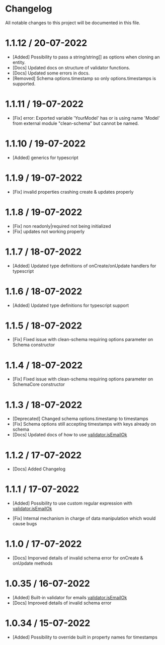 # Changelog

All notable changes to this project will be documented in this file.

# 1.1.12 / 20-07-2022

- [Added] Possibility to pass a string/string[] as options when cloning an entity.
- [Docs] Updated docs on structure of validator functions.
- [Docs] Updated some errors in docs.
- [Removed] Schema options.timestamp so only options.timestamps is supported.

# 1.1.11 / 19-07-2022

- [Fix] error: Exported variable 'YourModel' has or is using name 'Model' from external module "clean-schema" but cannot be named.

# 1.1.10 / 19-07-2022

- [Added] generics for typescript

# 1.1.9 / 19-07-2022

- [Fix] invalid properties crashing create & updates properly

# 1.1.8 / 19-07-2022

- [Fix] non readonly|required not being initialized
- [Fix] updates not working properly

# 1.1.7 / 18-07-2022

- [Added] Updated type definitions of onCreate/onUpdate handlers for typescript

# 1.1.6 / 18-07-2022

- [Added] Updated type definitions for typescript support

# 1.1.5 / 18-07-2022

- [Fix] Fixed issue with clean-schema requiring options parameter on Schema constructor

# 1.1.4 / 18-07-2022

- [Fix] Fixed issue with clean-schema requiring options parameter on SchemaCore constructor

# 1.1.3 / 18-07-2022

- [Deprecated] Changed schema options.timestamp to timestamps
- [Fix] Schema options still accepting timestamps with keys already on schema
- [Docs] Updated docs of how to use [validator.isEmailOk](./validate/isEmailOk.md)

# 1.1.2 / 17-07-2022

- [Docs] Added Changelog

# 1.1.1 / 17-07-2022

- [Added] Possibility to use custom regular expression with [validator.isEmailOk](./validate/isEmailOk.md)

- [Fix] Internal mechanism in charge of data manipulation which would cause bugs

# 1.1.0 / 17-07-2022

- [Docs] Imporved details of invalid schema error for onCreate & onUpdate methods

# 1.0.35 / 16-07-2022

- [Added] Built-in validator for emails [validator.isEmailOk](./validate/isEmailOk.md)
- [Docs] Improved details of invalid schema error

# 1.0.34 / 15-07-2022

- [Added] Possibility to override built in property names for timestamps
